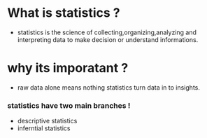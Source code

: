 # What is statistics ?
- statistics is the science of collecting,organizing,analyzing and interpreting data to make decision or understand informations.

# why its imporatant ?
- raw data alone means nothing statistics turn data in to insights.

### statistics have two main branches !
- descriptive statistics
- inferntial statistics


